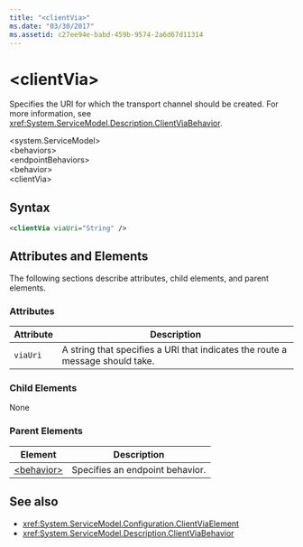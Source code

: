 ```yaml
---
title: "<clientVia>"
ms.date: "03/30/2017"
ms.assetid: c27ee94e-babd-459b-9574-2a6d67d11314
---
```

# \<clientVia>
Specifies the URI for which the transport channel should be created. For more information, see <xref:System.ServiceModel.Description.ClientViaBehavior>.  
  
 \<system.ServiceModel>  
\<behaviors>  
\<endpointBehaviors>  
\<behavior>  
\<clientVia>  
  
## Syntax  
  
```xml  
<clientVia viaUri="String" />
```  
  
## Attributes and Elements  
 The following sections describe attributes, child elements, and parent elements.  
  
### Attributes  
  
|Attribute|Description|  
|---------------|-----------------|  
|`viaUri`|A string that specifies a URI that indicates the route a message should take.|  
  
### Child Elements  
 None  
  
### Parent Elements  
  
|Element|Description|  
|-------------|-----------------|  
|[\<behavior>](../../../../../docs/framework/configure-apps/file-schema/wcf/behavior-of-endpointbehaviors.md)|Specifies an endpoint behavior.|  
  
## See also
- <xref:System.ServiceModel.Configuration.ClientViaElement>
- <xref:System.ServiceModel.Description.ClientViaBehavior>
